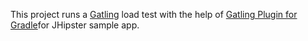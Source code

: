 This project runs a [Gatling](https://gatling.io) load test with the help of [Gatling Plugin for Gradle](https://github.com/lkishalmi/gradle-gatling-plugin])for JHipster sample app.
